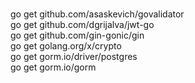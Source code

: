<br> go get github.com/asaskevich/govalidator
<br> go get github.com/dgrijalva/jwt-go
<br> go get github.com/gin-gonic/gin
<br> go get golang.org/x/crypto
<br> go get gorm.io/driver/postgres
<br> go get gorm.io/gorm
